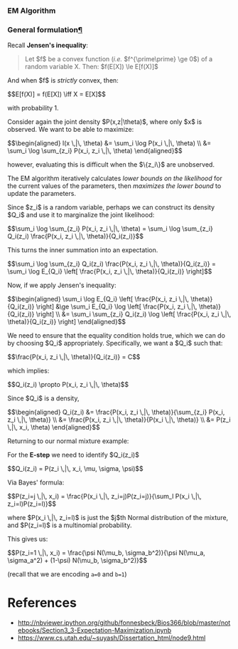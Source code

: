 ### EM Algorithm

<h3 id="General-formulation">General formulation<a class="anchor-link" href="#General-formulation">&#182;</a></h3><p>Recall <strong>Jensen's inequality</strong>:</p>
<blockquote><p>Let $f$ be a convex function (<em>i.e.</em> $f^{\prime\prime} \ge 0$) of a random variable X. Then:
$f(E[X]) \le E[f(X)]$</p>
</blockquote>
<p>And when $f$ is <em>strictly</em> convex, then:</p>
$$E[f(X)] = f(E[X]) \iff X = E[X]$$<p>with probability 1.</p>
<p>Consider again the joint density $P(x,z|\theta)$, where only $x$ is observed. We want to be able to maximize:</p>
$$\begin{aligned}
l(x \,|\, \theta) &= \sum_i \log P(x_i \,|\, \theta) \\
&= \sum_i \log \sum_{z_i} P(x_i, z_i \,|\, \theta)
\end{aligned}$$<p>however, evaluating this is difficult when the $\{z_i\}$ are unobserved.</p>
<p>The EM algorithm iteratively calculates <em>lower bounds on the likelihood</em> for the current values of the parameters, then <em>maximizes the lower bound</em> to update the parameters.</p>
<p>Since $z_i$ is a random variable, perhaps we can construct its density $Q_i$ and use it to marginalize the joint likelihood:</p>
$$\sum_i \log \sum_{z_i} P(x_i, z_i \,|\, \theta) = \sum_i \log \sum_{z_i} Q_i(z_i) \frac{P(x_i, z_i \,|\, \theta)}{Q_i(z_i)}$$<p>This turns the inner summation into an expectation.</p>
$$\sum_i \log \sum_{z_i} Q_i(z_i) \frac{P(x_i, z_i \,|\, \theta)}{Q_i(z_i)} = \sum_i \log E_{Q_i} \left[ \frac{P(x_i, z_i \,|\, \theta)}{Q_i(z_i)} \right]$$<p>Now, if we apply Jensen's inequality:</p>
$$\begin{aligned}
\sum_i \log E_{Q_i} \left[ \frac{P(x_i, z_i \,|\, \theta)}{Q_i(z_i)} \right] &\ge \sum_i  E_{Q_i} \log \left[ \frac{P(x_i, z_i \,|\, \theta)}{Q_i(z_i)} \right] \\
&= \sum_i \sum_{z_i}  Q_i(z_i) \log \left[ \frac{P(x_i, z_i \,|\, \theta)}{Q_i(z_i)} \right]
\end{aligned}$$<p>We need to ensure that the equality condition holds true, which we can do by choosing $Q_i$ appropriately. Specifically, we want a $Q_i$ such that:</p>
$$\frac{P(x_i, z_i \,|\, \theta)}{Q_i(z_i)} = C$$<p>which implies:</p>
$$Q_i(z_i) \propto P(x_i, z_i \,|\, \theta)$$<p>Since $Q_i$ is a density,</p>
$$\begin{aligned}
Q_i(z_i) &= \frac{P(x_i, z_i \,|\, \theta)}{\sum_{z_i} P(x_i, z_i \,|\, \theta)} \\
&= \frac{P(x_i, z_i \,|\, \theta)}{P(x_i \,|\, \theta)} \\
&= P(z_i \,|\, x_i, \theta)
\end{aligned}$$


<p>Returning to our normal mixture example:</p>
<p>For the <strong>E-step</strong> we need to identify $Q_i(z_i)$</p>
$$Q_i(z_i) = P(z_i \,|\, x_i, \mu, \sigma, \psi)$$<p>Via Bayes' formula:</p>
$$P(z_i=j \,|\, x_i) = \frac{P(x_i \,|\, z_i=j)P(z_i=j)}{\sum_l P(x_i \,|\, z_i=l)P(z_i=l)}$$<p>where $P(x_i \,|\, z_i=l)$ is just the $j$th Normal distribution of the mixture, and $P(z_i=l)$ is a multinomial probability.</p>
<p>This gives us:</p>
$$P(z_i=1 \,|\, x_i) = \frac{\psi N(\mu_b, \sigma_b^2)}{\psi N(\mu_a, \sigma_a^2) + (1-\psi) N(\mu_b, \sigma_b^2)}$$<p>(recall that we are encoding <code>a=0</code> and <code>b=1</code>)</p>

# References
- http://nbviewer.ipython.org/github/fonnesbeck/Bios366/blob/master/notebooks/Section3_3-Expectation-Maximization.ipynb
- https://www.cs.utah.edu/~suyash/Dissertation_html/node9.html
